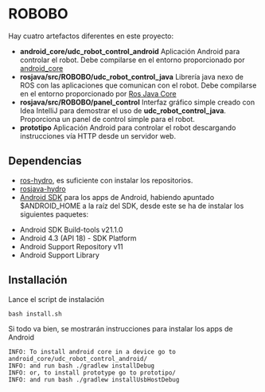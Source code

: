 ROBOBO
======


Hay cuatro artefactos diferentes en este proyecto:

* **android_core/udc_robot_control_android** Aplicación Android para controlar el robot. Debe compilarse en el entorno proporcionado por [android_core](http://wiki.ros.org/android_core "Wiki Ros.org")
* **rosjava/src/ROBOBO/udc_robot_control_java** Librería java nexo de ROS con las aplicaciones que comunican con el robot. Debe compilarse en el entorno proporcionado por [Ros Java Core](http://wiki.ros.org/rosjava_core "Wiki Ros.org")
* **rosjava/src/ROBOBO/panel_control** Interfaz gráfico simple creado con Idea IntelliJ para demostrar el uso de **udc_robot_control_java**. Proporciona un panel de control simple para el robot.
* **prototipo** Aplicación Android para controlar el robot descargando instrucciones vía HTTP desde un servidor web.


Dependencias
------------

* [ros-hydro](http://wiki.ros.org/ROS/Installation), es suficiente con instalar los repositorios.
* [rosjava-hydro](http://wiki.ros.org/rosjava/Tutorials/hydro/Installation)
* [Android SDK](https://developer.android.com/sdk/index.html) para los apps de
Android, habiendo apuntado $ANDROID_HOME a la raíz del SDK, desde este se ha
de instalar los siguientes paquetes:
 + Android SDK Build-tools v21.1.0
 + Android 4.3 (API 18) - SDK Platform
 + Android Support Repository v11
 + Android Support Library


Installación
------------

Lance el script de instalación

    bash install.sh

Si todo va bien, se mostrarán instrucciones para instalar los apps de Android

    INFO: To install android core in a device go to android_core/udc_robot_control_android/
    INFO: and run bash ./gradlew installDebug
    INFO: or, to install prototype go to prototipo/
    INFO: and run bash ./gradlew installUsbHostDebug
